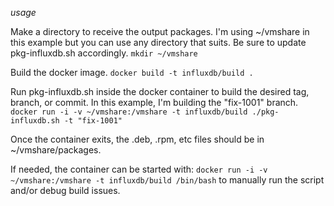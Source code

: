 *usage*

Make a directory to receive the output packages.  I'm using ~/vmshare in this example but you can use any directory that suits.  Be sure to update pkg-influxdb.sh accordingly.
`mkdir ~/vmshare`

Build the docker image.
`docker build -t influxdb/build .`

Run pkg-influxdb.sh inside the docker container to build the desired tag, branch, or commit.  In this example, I'm building the "fix-1001" branch.
`docker run -i -v ~/vmshare:/vmshare -t influxdb/build ./pkg-influxdb.sh -t "fix-1001"`

Once the container exits, the .deb, .rpm, etc files should be in ~/vmshare/packages.

If needed, the container can be started with:
`docker run -i -v ~/vmshare:/vmshare -t influxdb/build /bin/bash`
to manually run the script and/or debug build issues.
